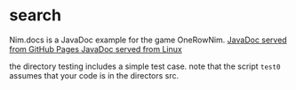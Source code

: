 # search


Nim.docs is a JavaDoc example for the game OneRowNim.
<a href="https://loyola312fa18.github.io/search/Nim.docs/index.html"> JavaDoc served from GitHub Pages </a>
<a href="http://www.cs.loyola.edu/~binkley/312/src/asn9.javadoc-example/Nim.docs"> JavaDoc served from Linux </a>


the directory testing includes a simple test case.  note that the script 
`test0` assumes that your code is in the directors src.

